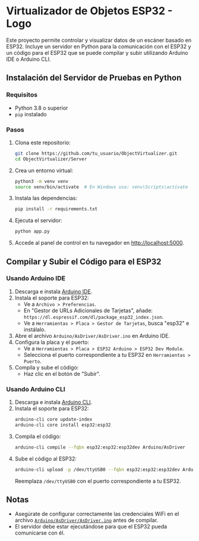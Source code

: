 # Virtualizador de Objetos ESP32 - Logo

Este proyecto permite controlar y visualizar datos de un escáner basado en ESP32. Incluye un servidor en Python para la comunicación con el ESP32 y un código para el ESP32 que se puede compilar y subir utilizando Arduino IDE o Arduino CLI.

## Instalación del Servidor de Pruebas en Python

### Requisitos
- Python 3.8 o superior
- `pip` instalado

### Pasos
1. Clona este repositorio:
   ```bash
   git clone https://github.com/tu_usuario/ObjectVirtualizer.git
   cd ObjectVirtualizer/Server
   ```

2. Crea un entorno virtual:
   ```bash
   python3 -m venv venv
   source venv/bin/activate  # En Windows usa: venv\Scripts\activate
   ```

3. Instala las dependencias:
   ```bash
   pip install -r requirements.txt
   ```

4. Ejecuta el servidor:
   ```bash
   python app.py
   ```

5. Accede al panel de control en tu navegador en [http://localhost:5000](http://localhost:5000).

## Compilar y Subir el Código para el ESP32

### Usando Arduino IDE

1. Descarga e instala [Arduino IDE](https://www.arduino.cc/en/software).
2. Instala el soporte para ESP32:
   - Ve a `Archivo > Preferencias`.
   - En "Gestor de URLs Adicionales de Tarjetas", añade: `https://dl.espressif.com/dl/package_esp32_index.json`.
   - Ve a `Herramientas > Placa > Gestor de Tarjetas`, busca "esp32" e instálalo.
3. Abre el archivo `Arduino/AsDriver/AsDriver.ino` en Arduino IDE.
4. Configura la placa y el puerto:
   - Ve a `Herramientas > Placa > ESP32 Arduino > ESP32 Dev Module`.
   - Selecciona el puerto correspondiente a tu ESP32 en `Herramientas > Puerto`.
5. Compila y sube el código:
   - Haz clic en el botón de "Subir".

### Usando Arduino CLI

1. Descarga e instala [Arduino CLI](https://arduino.github.io/arduino-cli/installation/).
2. Instala el soporte para ESP32:
   ```bash
   arduino-cli core update-index
   arduino-cli core install esp32:esp32
   ```
3. Compila el código:
   ```bash
   arduino-cli compile --fqbn esp32:esp32:esp32dev Arduino/AsDriver
   ```
4. Sube el código al ESP32:
   ```bash
   arduino-cli upload -p /dev/ttyUSB0 --fqbn esp32:esp32:esp32dev Arduino/AsDriver
   ```
   Reemplaza `/dev/ttyUSB0` con el puerto correspondiente a tu ESP32.

## Notas
- Asegúrate de configurar correctamente las credenciales WiFi en el archivo [`Arduino/AsDriver/AsDriver.ino`](Arduino/AsDriver/AsDriver.ino ) antes de compilar.
- El servidor debe estar ejecutándose para que el ESP32 pueda comunicarse con él.